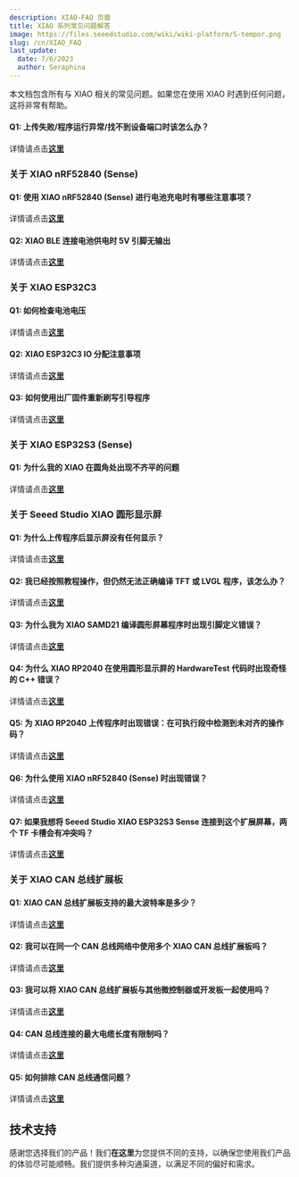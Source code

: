 ```yaml
---
description: XIAO-FAQ 页面
title: XIAO 系列常见问题解答
image: https://files.seeedstudio.com/wiki/wiki-platform/S-tempor.png
slug: /cn/XIAO_FAQ
last_update:
  date: 7/6/2023
  author: Seraphina
---
```


本文档包含所有与 XIAO 相关的常见问题。如果您在使用 XIAO 时遇到任何问题，这将非常有帮助。

#### Q1: 上传失败/程序运行异常/找不到设备端口时该怎么办？

详情请点击[**这里**](/cn/noport_upload_fails)

### 关于 XIAO nRF52840 (Sense)

#### Q1: 使用 XIAO nRF52840 (Sense) 进行电池充电时有哪些注意事项？

详情请点击[**这里**](/cn/battery_charging_considerations)

#### Q2: XIAO BLE 连接电池供电时 5V 引脚无输出

详情请点击[**这里**](/cn/bat_5vNo_OUTPUT)

### 关于 XIAO ESP32C3

#### Q1: 如何检查电池电压

详情请点击[**这里**](/cn/check_battery_voltage)

#### Q2: XIAO ESP32C3 IO 分配注意事项

详情请点击[**这里**](/cn/exp32c3_d9_d6_d8)

#### Q3: 如何使用出厂固件重新刷写引导程序

详情请点击[**这里**](/cn/reflash_the_bootloader)

### 关于 XIAO ESP32S3 (Sense)

#### Q1: 为什么我的 XIAO 在圆角处出现不齐平的问题

详情请点击[**这里**](/cn/not_being_flush)

### 关于 Seeed Studio XIAO 圆形显示屏

#### Q1: 为什么上传程序后显示屏没有任何显示？

详情请点击[**这里**](/cn/DO_NOT_display)

#### Q2: 我已经按照教程操作，但仍然无法正确编译 TFT 或 LVGL 程序，该怎么办？

详情请点击[**这里**](/cn/TFT_or_LVGL_program)

#### Q3: 为什么我为 XIAO SAMD21 编译圆形屏幕程序时出现引脚定义错误？

详情请点击[**这里**](/cn/pin_definition_error)

#### Q4: 为什么 XIAO RP2040 在使用圆形显示屏的 HardwareTest 代码时出现奇怪的 C++ 错误？

详情请点击[**这里**](/cn/error_when_using_the_code)

#### Q5: 为 XIAO RP2040 上传程序时出现错误：在可执行段中检测到未对齐的操作码？

详情请点击[**这里**](/cn/uploading_while_an_error-rp2040)

#### Q6: 为什么使用 XIAO nRF52840 (Sense) 时出现错误？

详情请点击[**这里**](/cn/error_when_use_XIAOnRF52840)

#### Q7: 如果我想将 Seeed Studio XIAO ESP32S3 Sense 连接到这个扩展屏幕，两个 TF 卡槽会有冲突吗？

详情请点击[**这里**](/cn/two_TF_card)

### 关于 XIAO CAN 总线扩展板

#### Q1: XIAO CAN 总线扩展板支持的最大波特率是多少？

详情请点击[**这里**](/cn/the_maximum_baud_rate)

#### Q2: 我可以在同一个 CAN 总线网络中使用多个 XIAO CAN 总线扩展板吗？

详情请点击[**这里**](/cn/multiple_in_the_same_CAN)

#### Q3: 我可以将 XIAO CAN 总线扩展板与其他微控制器或开发板一起使用吗？

详情请点击[**这里**](/cn/in_other_microcontrollers_or_development_boards)

#### Q4: CAN 总线连接的最大电缆长度有限制吗？

详情请点击[**这里**](/cn/limitations_on_the_maximum_cable_length)

#### Q5: 如何排除 CAN 总线通信问题？

详情请点击[**这里**](/cn/troubleshoot_CAN_communication_issues)

## 技术支持

感谢您选择我们的产品！我们**在这里**为您提供不同的支持，以确保您使用我们产品的体验尽可能顺畅。我们提供多种沟通渠道，以满足不同的偏好和需求。

<div class="button_tech_support_container">
<a href="https://forum.seeedstudio.com/" class="button_forum"></a>
<a href="https://www.seeedstudio.com/contacts" class="button_email"></a>
</div>

<div class="button_tech_support_container">
<a href="https://discord.gg/eWkprNDMU7" class="button_discord"></a>
<a href="https://github.com/Seeed-Studio/wiki-documents/discussions/69" class="button_discussion"></a>
</div>